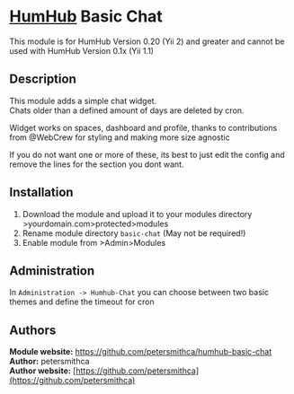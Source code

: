 # [HumHub](https://github.com/humhub/humhub) Basic Chat

This module is for HumHub Version 0.20 (Yii 2) and greater and cannot be used with HumHub Version 0.1x (Yii 1.1)

## Description

This module adds a simple chat widget.  
Chats older than a defined amount of days are deleted by cron.  

Widget works on spaces, dashboard and profile, thanks to contributions from @WebCrew for styling and making more size agnostic

If you do not want one or more of these, its best to just edit the config and remove the lines for the section you dont want.

## Installation
1. Download the module and upload it to your modules directory >yourdomain.com>protected>modules
2. Rename module directory ```basic-chat``` (May not be required!)
3. Enable module from >Admin>Modules


## Administration

In `Administration -> Humhub-Chat` you can choose between two basic themes and define the timeout for cron

## Authors

__Module website:__ <https://github.com/petersmithca/humhub-basic-chat>    
__Author:__ petersmithca    
__Author website:__ [https://github.com/petersmithca](https://github.com/petersmithca)    

